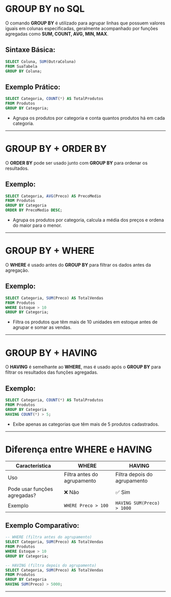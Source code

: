 # **GROUP BY no SQL**

O comando **GROUP BY** é utilizado para agrupar linhas que possuem valores iguais em colunas especificadas, geralmente acompanhado por funções agregadas como **SUM, COUNT, AVG, MIN, MAX**.

## **Sintaxe Básica:**
```sql
SELECT Coluna, SUM(OutraColuna)
FROM SuaTabela
GROUP BY Coluna;
```

## **Exemplo Prático:**
```sql
SELECT Categoria, COUNT(*) AS TotalProdutos
FROM Produtos
GROUP BY Categoria;
```
- Agrupa os produtos por categoria e conta quantos produtos há em cada categoria.

---

# **GROUP BY + ORDER BY**

O **ORDER BY** pode ser usado junto com **GROUP BY** para ordenar os resultados.

## **Exemplo:**
```sql
SELECT Categoria, AVG(Preco) AS PrecoMedio
FROM Produtos
GROUP BY Categoria
ORDER BY PrecoMedio DESC;
```
- Agrupa os produtos por categoria, calcula a média dos preços e ordena do maior para o menor.

---

# **GROUP BY + WHERE**

O **WHERE** é usado antes do **GROUP BY** para filtrar os dados antes da agregação.

## **Exemplo:**
```sql
SELECT Categoria, SUM(Preco) AS TotalVendas
FROM Produtos
WHERE Estoque > 10
GROUP BY Categoria;
```
- Filtra os produtos que têm mais de 10 unidades em estoque antes de agrupar e somar as vendas.

---

# **GROUP BY + HAVING**

O **HAVING** é semelhante ao **WHERE**, mas é usado após o **GROUP BY** para filtrar os resultados das funções agregadas.

## **Exemplo:**
```sql
SELECT Categoria, COUNT(*) AS TotalProdutos
FROM Produtos
GROUP BY Categoria
HAVING COUNT(*) > 5;
```
- Exibe apenas as categorias que têm mais de 5 produtos cadastrados.

---

# **Diferença entre WHERE e HAVING**

| Característica | WHERE | HAVING |
|--------------|--------|--------|
| Uso | Filtra antes do agrupamento | Filtra depois do agrupamento |
| Pode usar funções agregadas? | ❌ Não | ✅ Sim |
| Exemplo | `WHERE Preco > 100` | `HAVING SUM(Preco) > 1000` |

## **Exemplo Comparativo:**
```sql
-- WHERE (filtra antes do agrupamento)
SELECT Categoria, SUM(Preco) AS TotalVendas
FROM Produtos
WHERE Estoque > 10
GROUP BY Categoria;

-- HAVING (filtra depois do agrupamento)
SELECT Categoria, SUM(Preco) AS TotalVendas
FROM Produtos
GROUP BY Categoria
HAVING SUM(Preco) > 5000;
```

---